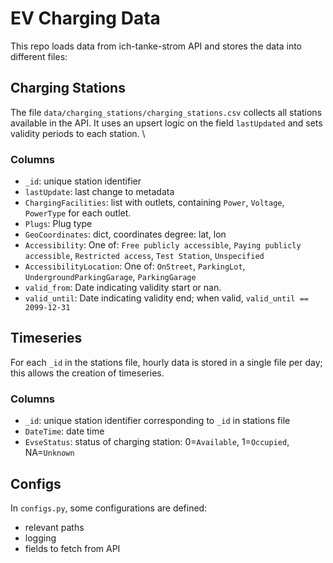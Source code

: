 # EV Charging Data

This repo loads data from ich-tanke-strom API and stores the data into different files: 

## Charging Stations
The file ```data/charging_stations/charging_stations.csv``` collects all stations available in the API. 
It uses an upsert logic on the field ``lastUpdated`` and sets validity periods to each station. \
### Columns
- ```_id```: unique station identifier
- ```lastUpdate```: last change to metadata
- ```ChargingFacilities```: list with outlets, containing ``Power``, ``Voltage``, ``PowerType`` for each outlet.
- ```Plugs```: Plug type
- ```GeoCoordinates```: dict, coordinates degree: lat, lon
- ```Accessibility```: One of: ```Free publicly accessible```, ```Paying publicly accessible```, ```Restricted access```, ```Test Station```, ```Unspecified```
- ```AccessibilityLocation```: One of: ```OnStreet```, ```ParkingLot```, ```UndergroundParkingGarage```, ```ParkingGarage```
- ```valid_from```: Date indicating validity start or nan.
- ```valid_until```: Date indicating validity end; when valid,  ``valid_until == 2099-12-31``

## Timeseries
 For each ```_id``` in the stations file, hourly data is stored in a single file per day; this allows the creation of timeseries. 
### Columns
- ```_id```: unique station identifier corresponding to ```_id``` in stations file
- ```DateTime```: date time
- ```EvseStatus```: status of charging station: 0=```Available```, 1=```Occupied```, NA=```Unknown```

## Configs
In ```configs.py```, some configurations are defined: 
- relevant paths
- logging
- fields to fetch from API